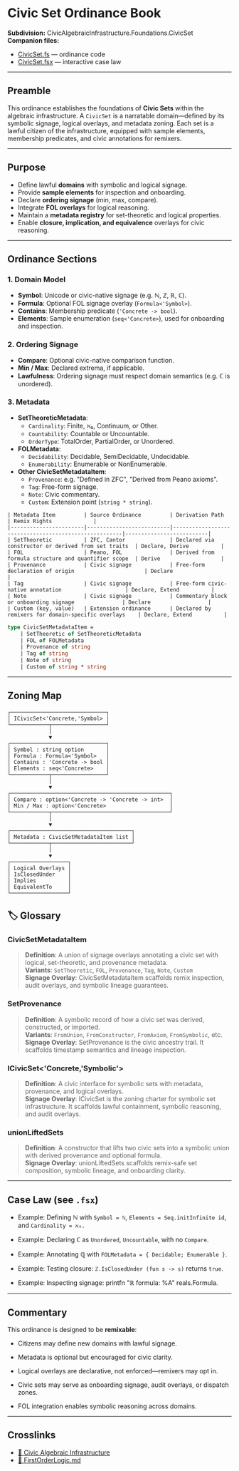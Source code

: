 # Civic Set Ordinance Book

**Subdivision:** CivicAlgebraicInfrastructure.Foundations.CivicSet  
**Companion files:**  
- [CivicSet.fs](CivicSet.fs) — ordinance code  
- [CivicSet.fsx](CivicSet.fsx) — interactive case law  

---

## Preamble  
This ordinance establishes the foundations of **Civic Sets** within the algebraic infrastructure. A `CivicSet` is a narratable domain—defined by its symbolic signage, logical overlays, and metadata zoning. Each set is a lawful citizen of the infrastructure, equipped with sample elements, membership predicates, and civic annotations for remixers.

---

## Purpose  
- Define lawful **domains** with symbolic and logical signage.  
- Provide **sample elements** for inspection and onboarding.  
- Declare **ordering signage** (min, max, compare).  
- Integrate **FOL overlays** for logical reasoning.  
- Maintain a **metadata registry** for set-theoretic and logical properties.  
- Enable **closure, implication, and equivalence** overlays for civic reasoning.

---

## Ordinance Sections

### 1. Domain Model  
- **Symbol**: Unicode or civic-native signage (e.g. ℕ, ℤ, ℝ, ℂ).  
- **Formula**: Optional FOL signage overlay (`Formula<'Symbol>`).  
- **Contains**: Membership predicate (`'Concrete -> bool`).  
- **Elements**: Sample enumeration (`seq<'Concrete>`), used for onboarding and inspection.

### 2. Ordering Signage  
- **Compare**: Optional civic-native comparison function.  
- **Min / Max**: Declared extrema, if applicable.  
- **Lawfulness**: Ordering signage must respect domain semantics (e.g. ℂ is unordered).

### 3. Metadata  
- **SetTheoreticMetadata**:
  - `Cardinality`: Finite, ℵ₀, Continuum, or Other.  
  - `Countability`: Countable or Uncountable.  
  - `OrderType`: TotalOrder, PartialOrder, or Unordered.  
- **FOLMetadata**:
  - `Decidability`: Decidable, SemiDecidable, Undecidable.  
  - `Enumerability`: Enumerable or NonEnumerable.  
- **Other CivicSetMetadataItem**:
  - `Provenance`: e.g. "Defined in ZFC", "Derived from Peano axioms".  
  - `Tag`: Free-form signage.  
  - `Note`: Civic commentary.  
  - `Custom`: Extension point (`string * string`).

```
| Metadata Item         | Source Ordinance         | Derivation Path                                      | Remix Rights             |
|-----------------------|--------------------------|------------------------------------------------------|--------------------------|
| SetTheoretic          | ZFC, Cantor              | Declared via constructor or derived from set traits  | Declare, Derive          |
| FOL                   | Peano, FOL               | Derived from formula structure and quantifier scope  | Derive                   |
| Provenance            | Civic signage            | Free-form declaration of origin                      | Declare                  |
| Tag                   | Civic signage            | Free-form civic-native annotation                    | Declare, Extend          |
| Note                  | Civic signage            | Commentary block or onboarding signage               | Declare                  |
| Custom (key, value)   | Extension ordinance      | Declared by remixers for domain-specific overlays    | Declare, Extend          |
```

```fsharp
type CivicSetMetadataItem =
    | SetTheoretic of SetTheoreticMetadata
    | FOL of FOLMetadata
    | Provenance of string
    | Tag of string
    | Note of string
    | Custom of string * string
```
---
## Zoning Map
```
┌──────────────────────────────┐
│ ICivicSet<'Concrete,'Symbol> │
└────────────┬─────────────────┘
             │
             ▼
┌──────────────────────────────┐
│ Symbol : string option       │
│ Formula : Formula<'Symbol>   │
│ Contains : 'Concrete -> bool │
│ Elements : seq<'Concrete>    │
└────────────┬─────────────────┘
             │
             ▼
┌──────────────────────────────────────────────────┐
│ Compare : option<'Concrete -> 'Concrete -> int>  │
│ Min / Max : option<'Concrete>                    │
└────────────┬─────────────────────────────────────┘
             │
             ▼
┌──────────────────────────────────────┐
│ Metadata : CivicSetMetadataItem list │
└────────────┬─────────────────────────┘
             │
             ▼
┌──────────────────┐
│ Logical Overlays │
│ IsClosedUnder    │
│ Implies          │
│ EquivalentTo     │
└──────────────────┘
```

## 🏷️ Glossary

### CivicSetMetadataItem
> **Definition**: A union of signage overlays annotating a civic set with logical, set-theoretic, and provenance metadata.  
> **Variants**: `SetTheoretic`, `FOL`, `Provenance`, `Tag`, `Note`, `Custom`  
> **Signage Overlay**: CivicSetMetadataItem scaffolds remix inspection, audit overlays, and symbolic lineage guarantees.

### SetProvenance
> **Definition**: A symbolic record of how a civic set was derived, constructed, or imported.  
> **Variants**: `FromUnion`, `FromConstructor`, `FromAxiom`, `FromSymbolic`, etc.  
> **Signage Overlay**: SetProvenance is the civic ancestry trail. It scaffolds timestamp semantics and lineage inspection.

### ICivicSet<'Concrete,'Symbolic'>
> **Definition**: A civic interface for symbolic sets with metadata, provenance, and logical overlays.  
> **Signage Overlay**: ICivicSet is the zoning charter for symbolic set infrastructure. It scaffolds lawful containment, symbolic reasoning, and audit overlays.

### unionLiftedSets
> **Definition**: A constructor that lifts two civic sets into a symbolic union with derived provenance and optional formula.  
> **Signage Overlay**: unionLiftedSets scaffolds remix-safe set composition, symbolic lineage, and onboarding clarity.

---

## Case Law (see `.fsx`)
- Example: Defining ℕ with `Symbol = ℕ`, `Elements = Seq.initInfinite id`, and `Cardinality = ℵ₀.`

- Example: Declaring ℂ as `Unordered`, `Uncountable`, with no `Compare`.

- Example: Annotating ℚ with `FOLMetadata = { Decidable; Enumerable }`.

- Example: Testing closure: `ℤ.IsClosedUnder (fun s -> s)` returns `true`.

- Example: Inspecting signage: printfn "ℝ formula: %A" reals.Formula.
---

## Commentary
This ordinance is designed to be **remixable**:  
- Citizens may define new domains with lawful signage.

- Metadata is optional but encouraged for civic clarity.

- Logical overlays are declarative, not enforced—remixers may opt in.

- Civic sets may serve as onboarding signage, audit overlays, or dispatch zones.

- FOL integration enables symbolic reasoning across domains.

---

## Crosslinks
- [🧮 Civic Algebraic Infrastructure](../README.md)
- [📘 FirstOrderLogic.md](FirstOrderLogic.md)